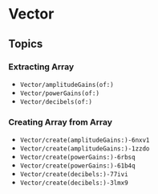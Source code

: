 #  Vector<AudioGain>

## Topics

### Extracting Array<Double>
- ``Vector/amplitudeGains(of:)``
- ``Vector/powerGains(of:)``
- ``Vector/decibels(of:)``

### Creating Array<AudioGain> from Array<FloatingPoint>
- ``Vector/create(amplitudeGains:)-6nxv1``
- ``Vector/create(amplitudeGains:)-1zzdo``
- ``Vector/create(powerGains:)-6rbsq``
- ``Vector/create(powerGains:)-61b4q``
- ``Vector/create(decibels:)-77ivi``
- ``Vector/create(decibels:)-3lmx9``
